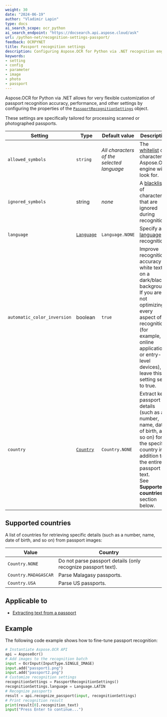 ```yaml
---
weight: 30
date: "2024-06-19"
author: "Vladimir Lapin"
type: docs
ai_search_scope: ocr_python
ai_search_endpoint: "https://docsearch.api.aspose.cloud/ask"
url: /python-net/recognition-settings-passport/
feedback: OCRPYNET
title: Passport recognition settings
description: Configuring Aspose.OCR for Python via .NET recognition engine for extracting text from passport images.
keywords:
- setting
- config
- parameter
- image
- photo
- passport
---
```


Aspose.OCR for Python via .NET allows for very flexible customization of passport recognition accuracy, performance, and other settings by configuring the properties of the [`PassportRecognitionSettings`](https://reference.aspose.com/ocr/python-net/aspose.ocr/passportrecognitionsettings/) object.

These settings are specifically tailored for processing scanned or photographed passports.

Setting | Type | Default value | Description
------- | ---- | ------------- | -----------
`allowed_symbols` | `string` | _All characters of the selected language_ | The [whitelist](/ocr/python-net/characters-whitelist/) of characters Aspose.OCR engine will look for.
`ignored_symbols` | string | _none_ | A [blacklist](/ocr/python-net/characters-blacklist/) of characters that are ignored during recognition.
`language` | [`Language`](https://reference.aspose.com/ocr/python-net/aspose.ocr/language/) | `Language.NONE` | Specify a [language](/ocr/python-net/languages/) for recognition.
`automatic_color_inversion` | boolean | `true` | Improve recognition accuracy of white text on a dark/black background. If you are not optimizing every aspect of recognition (for example, for online applications or entry-level devices), leave this setting set to true.
`country` | [`Country`](https://reference.aspose.com/ocr/python-net/aspose.ocr/country/) | `Country.NONE` | Extract key passport details (such as a number, name, date of birth, and so on) for the specific country in addition to the entire passport text.<br />See **Supported countries** section below.

## Supported countries

A list of countries for retrieving specific details (such as a number, name, date of birth, and so on) from passport images:

Value | Country
----- | -------
`Country.NONE` | Do not parse passport details (only recognize passport text).
`Country.MADAGASCAR` | Parse Malagasy passports.
`Country.USA` | Parse US passports.

## Applicable to

- [Extracting text from a passport](/ocr/python-net/recognition/passport/)

## Example

The following code example shows how to fine-tune passport recognition:

```python
# Instantiate Aspose.OCR API
api = AsposeOcr()
# Add images to the recognition batch
input = OcrInput(InputType.SINGLE_IMAGE)
input.add("passport1.png")
input.add("passport2.png")
# Customize recognition settings
recognitionSettings = PassportRecognitionSettings()
recognitionSettings.language = Language.LATIN
# Recognize passports
result = api.recognize_passport(input, recognitionSettings)
# Print recognition result
print(result[0].recognition_text)
input("Press Enter to continue...")
```
